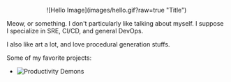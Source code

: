 <p style="text-align: center;">![Hello Image](images/hello.gif?raw=true "Title")</p>

Meow, or something.  I don't particularly like talking about myself.  I suppose I specialize in SRE, CI/CD, and general DevOps.

I also like art a lot, and love procedural generation stuffs.

Some of my favorite projects:
* ![Productivity Demons](https://productivitydemons.dranothecat.com)
